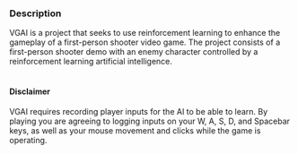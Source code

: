 ### Description 
VGAI is a project that seeks to use reinforcement learning to enhance the gameplay of a first-person shooter video game. 
The project consists of a first-person shooter demo with an enemy character controlled by a reinforcement learning artificial intelligence.
<br>
<br>

#### Disclaimer
VGAI requires recording player inputs for the AI to be able to learn. By playing you are agreeing to logging inputs on your W, A, S, D, and Spacebar keys, as well as your mouse movement and clicks while the game is operating.
